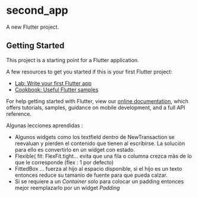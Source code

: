 # second_app

A new Flutter project.

## Getting Started

This project is a starting point for a Flutter application.

A few resources to get you started if this is your first Flutter project:

- [Lab: Write your first Flutter app](https://flutter.dev/docs/get-started/codelab)
- [Cookbook: Useful Flutter samples](https://flutter.dev/docs/cookbook)

For help getting started with Flutter, view our
[online documentation](https://flutter.dev/docs), which offers tutorials,
samples, guidance on mobile development, and a full API reference.

Algunas lecciones aprendidas : 
- Algunos widgets como los textfield dentro de NewTransaction se reevaluan y pierden el contenido que tienen al escribirse. La soluciòn para ello
 es convertirlo en un widget con estado.
- Flexible( fit: FlexFit.tight... evita que una fila o columna crezca màs de lo que le corresponde (flex : 1 por defecto)
- FittedBox ... fuerza al hijo al espacio disponible, si el hijo es un texto entonces reduce su tamanio de fuente para que 
pueda calzar.
- Si se requiere a un *Container* solo para colocar un padding entonces mejor reemplazarlo por un widget *Padding*